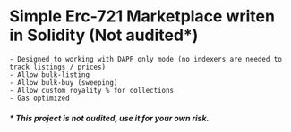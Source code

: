 # Simple Erc-721 Marketplace writen in Solidity (Not audited*)
```
- Designed to working with DAPP only mode (no indexers are needed to track listings / prices)
- Allow bulk-listing
- Allow bulk-buy (sweeping)
- Allow custom royality % for collections
- Gas optimized
```

##### * This project is not audited, use it for your own risk.
